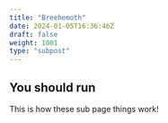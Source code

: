 ```yaml
---
title: "Breehemoth"
date: 2024-01-05T16:36:46Z
draft: false
weight: 1001
type: "subpost"
---
```


## You should run

This is how these sub page things work!